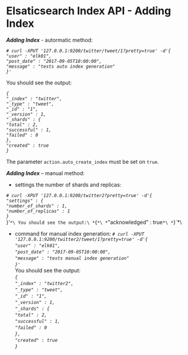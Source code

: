 Elsaticsearch Index API - Adding Index
=======================

***Adding Index*** - autormatic method:

*`# curl -XPUT '127.0.0.1:9200/twitter/tweet/1?pretty=true' -d'{`*\
    *`"user" : "elk01",`*\
    *`"post_date" : "2017-09-05T10:00:00",`*\
    *`"message" : "tests auto index generation"`*\
   *`}'`*

You should see the output:

*`{`*\
*`"_index" : "twitter",`*\
  *`"_type" : "tweet",`*\
  *`"_id" : "1",`*\
  *`"_version" : 1,`*\
  *`"_shards" : {`*\
    *`"total" : 2,`*\
    *`"successful" : 1,`*\
    *`"failed" : 0`*\
  *`},`*\
  *`"created" : true`*\
*`}`*

The parameter `action.auto_create_index` must be set on `true`.

***Adding Index*** – manual method:
- settings the number of shards and replicas:

*`# curl -XPUT '127.0.0.1:9200/twitter2?pretty=true' -d'{`*\
		*`"settings" : {`*\
		*`"number_of_shards" : 1,`*\
		*`"number_of_replicas" : 1`*\
		*`}`*\
	       }'`*\
You should see the output:\
*`{`*\
  *`"acknowledged" : true`*\
*`}`*\
- command for manual index generation:
*`# curl -XPUT '127.0.0.1:9200/twitter2/tweet/1?pretty=true' -d'{`*\
			*`"user" : "elk01",`*\
			*`"post_date" : "2017-09-05T10:00:00",`*\
			*`"message" : "tests manual index generation"`*\
		*`}'`*\
You should see the output:\
*`{`*\
  *`"_index" : "twitter2",`*\
  *`"_type" : "tweet",`*\
  *`"_id" : "1",`*\
  *`"_version" : 1,`*\
  *`"_shards" : {`*\
    *`"total" : 2,`*\
     *`"successful" : 1,`*\
     *`"failed" : 0`*\
  *`},`*\
  *`"created" : true`*\
*`}`*

